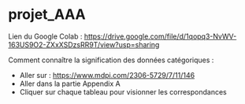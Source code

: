 # projet_AAA

Lien du Google Colab : https://drive.google.com/file/d/1qopq3-NvWV-163US9O2-ZXxXSDzsRR9T/view?usp=sharing

Comment connaître la signification des données catégoriques : 
- Aller sur : https://www.mdpi.com/2306-5729/7/11/146
- Aller dans la partie Appendix A
- Cliquer sur chaque tableau pour visionner les correspondances
